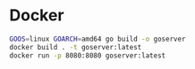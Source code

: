 # Docker

```bash
GOOS=linux GOARCH=amd64 go build -o goserver
docker build . -t goserver:latest
docker run -p 8080:8080 goserver:latest
```

